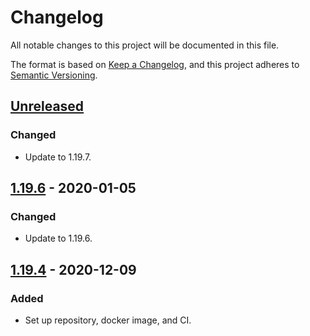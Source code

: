 # Changelog

All notable changes to this project will be documented in this file.

The format is based on [Keep a Changelog](https://keepachangelog.com/en/1.0.0/),
and this project adheres to [Semantic Versioning](https://semver.org/spec/v2.0.0.html).



## [Unreleased]

### Changed

- Update to 1.19.7.

## [1.19.6] - 2020-01-05

### Changed

- Update to 1.19.6.

## [1.19.4] - 2020-12-09

### Added

- Set up repository, docker image, and CI.

[Unreleased]: https://github.com/giantswarm/hyperkube/compare/v1.19.6...HEAD
[1.19.6]: https://github.com/giantswarm/hyperkube/releases/tag/v1.19.6
[1.19.4]: https://github.com/giantswarm/hyperkube/releases/tag/v1.19.4
